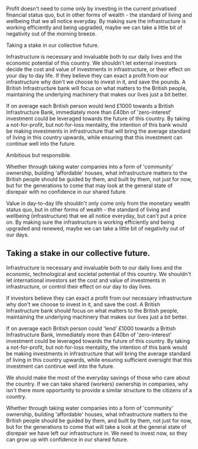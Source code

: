 Profit doesn't need to come only by investing in the current privatised financial status quo, but in other forms of wealth - the standard of living and wellbeing that we all notice everyday. By making sure the infrastructure is working efficiently and being upgraded, maybe we can take a little bit of negativity out of the morning breeze.

Taking a stake in our collective future. 

Infrastructure is necessary and invaluable both to our daily lives and the economic potential of this country. We shouldn't let external investors decide the cost and value of investments in infrastructure, or their effect on your day to day life. If they believe they can exact a profit from our infrastructure why don't we choose to invest in it, and save the pounds. A British Infrastructure bank will focus on what matters to the British people, maintaining the underlying machinery that makes our lives just a bit better.

If on average each British person would lend £1000 towards a British Infrastructure Bank, immediately more than £40bn of 'zero-interest' investment could be leveraged towards the future of this country. By taking a not-for-profit, but not-for-loss mentality, the intention of this bank would be making investments in infrastructure that will bring the average standard of living in this country upwards, while ensuring that this investment can continue well into the future. 

Ambitious but responsible. 

Whether through taking water companies into a form of 'community' ownership, building 'affordable' houses, what infrastructure matters to the British people should be guided by them, and built by them, not just for now, but for the generations to come that may look at the general state of disrepair with no confidence in our shared future.


Value in day-to-day life shouldn't only come only from the monetary wealth status quo, but in other forms of wealth - the standard of living and wellbeing (infrastructure) that we all notice everyday, but can't put a price on. By making sure the infrastructure is working efficiently and being upgraded and renewed, maybe we can take a little bit of negativity out of our days.
## Taking a stake in our collective future. 

Infrastructure is necessary and invaluable both to our daily lives and the economic, technological and societal potential of this country. We shouldn't let international investors set the cost and value of investments in infrastructure, or control their effect on our day to day lives. 

If investors believe they can exact a profit from our necessary infrastructure why don't we choose to invest in it, and save the cost. A British Infrastructure bank should focus on what matters to the British people, maintaining the underlying machinery that makes our lives just a bit better.

If on average each British person could 'lend' £1000 towards a British Infrastructure Bank, immediately more than £40bn of 'zero-interest' investment could be leveraged towards the future of this country. By taking a not-for-profit, but not-for-loss mentality, the intention of this bank would be making investments in infrastructure that will bring the average standard of living in this country upwards, while ensuring sufficient oversight that this investment can continue well into the future. 

We should make the most of the everyday savings of those who care about the country. If we can take shared (workers) ownership in companies, why isn't there more opportunity to provide a similar structure to the citizens of a country.

Whether through taking water companies into a form of 'community' ownership, building 'affordable' houses, what infrastructure matters to the British people should be guided by them, and built by them, not just for now, but for the generations to come that will take a look at the general state of disrepair we have left our infrastructure in. We need to invest now, so they can grow up with confidence in our shared future.